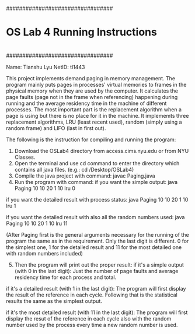 #################################
#                               #
# OS Lab 4 Running Instructions # 
#                               #
#################################

Name: Tianshu Lyu
NetID: tl1443

This project implements demand paging in memory management. The program mainly puts pages in processes' virtual memories to frames in the physical memory when they are used by the computer. It calculates the page faults (page not in the frame when referencing) happening during running and the average residency time in the machine of different processes. The most important part is the replacement algorithm when a page is using but there is no place for it in the machine. It implememts three replacement algorithms, LRU (least recent used), random (simply using a random frame) and LIFO (last in first out).

The following is the instruction for compiling and running the program:

1. Download the OSLab4 directory from access.cims.nyu.edu or from NYU Classes.
2. Open the terminal and use cd command to enter the directory which contains all java files. (e.g.: cd /Desktop/OSLab4)
3. Compile the java project with command: javac Paging.java
4. Run the program with command:
if you want the simple output: 
java Paging 10 10 20 1 10 lru 0

if you want the detailed result with process status:
java Paging 10 10 20 1 10 lru 1

if you want the detailed result with also all the random numbers used:
java Paging 10 10 20 1 10 lru 11

(After Paging first is the general arguments necessary for the running of the program the same as in the requirement.
Only the last digit is different. 0 for the simplest one, 1 for the detailed result and 11 for the most detailed one with random numbers included)

5. Then the program will print out the proper result:
if it's a simple output (with 0 in the last digit):
Just the number of page faults and average residency time for each process and total.

if it's a detailed result (with 1 in the last digit):
The program will first display the result of the reference in each cycle.
Following that is the statistical results the same as the simplest output.

if it's the most detailed result (with 11 in the last digit):
The program will first display the resut of the reference in each cycle also with the random number used by the process every time a new random number is used.